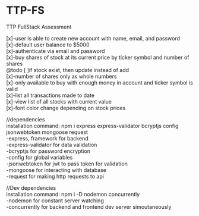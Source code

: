 # TTP-FS

TTP FullStack Assessment

[x]-user is able to create new account with name, email, and password<br />
[x]-default user balance to \$5000<br />
[x]-authenticate via email and password<br />
[x]-buy shares of stock at its current price by ticker symbol and number of shares<br />
  @todo [ ]if stock exist, then update instead of add </br>
[x]-number of shares only as whole numbers<br />
[x]-only available to buy with enough money in account and ticker symbol is valid<br />
[x]-list all transactions made to date<br />
[x]-view list of all stocks with current value<br />
[x]-font color change depending on stock prices<br />

//dependencies<br />
installation command: npm i express express-validator bcryptjs config jsonwebtoken mongoose request<br />
-express, framework for backend<br />
-express-validator for data validation<br />
-bcryptjs for password encryption<br />
-config for global variables<br />
-jsonwebtoken for jwt to pass token for validation<br />
-mongoose for interacting with database<br />
-request for making http requests to api<br />

//Dev dependencies<br />
installation command: npm i -D nodemon concurrently<br />
-nodemon for constant server watching<br />
-concurrently for backend and frontend dev server simoutaneously<br />
